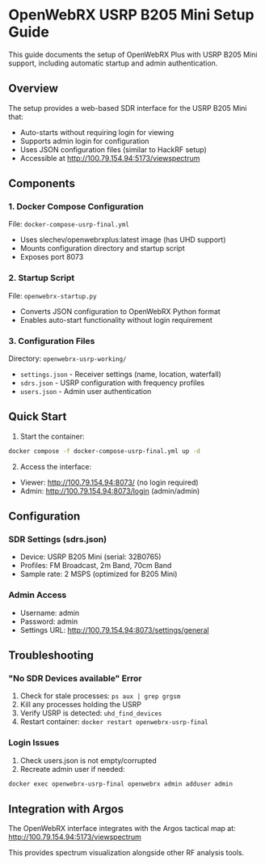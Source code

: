 # OpenWebRX USRP B205 Mini Setup Guide

This guide documents the setup of OpenWebRX Plus with USRP B205 Mini support, including automatic startup and admin authentication.

## Overview

The setup provides a web-based SDR interface for the USRP B205 Mini that:
- Auto-starts without requiring login for viewing
- Supports admin login for configuration
- Uses JSON configuration files (similar to HackRF setup)
- Accessible at http://100.79.154.94:5173/viewspectrum

## Components

### 1. Docker Compose Configuration
File: `docker-compose-usrp-final.yml`
- Uses slechev/openwebrxplus:latest image (has UHD support)
- Mounts configuration directory and startup script
- Exposes port 8073

### 2. Startup Script
File: `openwebrx-startup.py`
- Converts JSON configuration to OpenWebRX Python format
- Enables auto-start functionality without login requirement

### 3. Configuration Files
Directory: `openwebrx-usrp-working/`
- `settings.json` - Receiver settings (name, location, waterfall)
- `sdrs.json` - USRP configuration with frequency profiles
- `users.json` - Admin user authentication

## Quick Start

1. Start the container:
```bash
docker compose -f docker-compose-usrp-final.yml up -d
```

2. Access the interface:
- Viewer: http://100.79.154.94:8073/ (no login required)
- Admin: http://100.79.154.94:8073/login (admin/admin)

## Configuration

### SDR Settings (sdrs.json)
- Device: USRP B205 Mini (serial: 32B0765)
- Profiles: FM Broadcast, 2m Band, 70cm Band
- Sample rate: 2 MSPS (optimized for B205 Mini)

### Admin Access
- Username: admin
- Password: admin
- Settings URL: http://100.79.154.94:8073/settings/general

## Troubleshooting

### "No SDR Devices available" Error
1. Check for stale processes: `ps aux | grep grgsm`
2. Kill any processes holding the USRP
3. Verify USRP is detected: `uhd_find_devices`
4. Restart container: `docker restart openwebrx-usrp-final`

### Login Issues
1. Check users.json is not empty/corrupted
2. Recreate admin user if needed:
```bash
docker exec openwebrx-usrp-final openwebrx admin adduser admin
```

## Integration with Argos

The OpenWebRX interface integrates with the Argos tactical map at:
http://100.79.154.94:5173/viewspectrum

This provides spectrum visualization alongside other RF analysis tools.